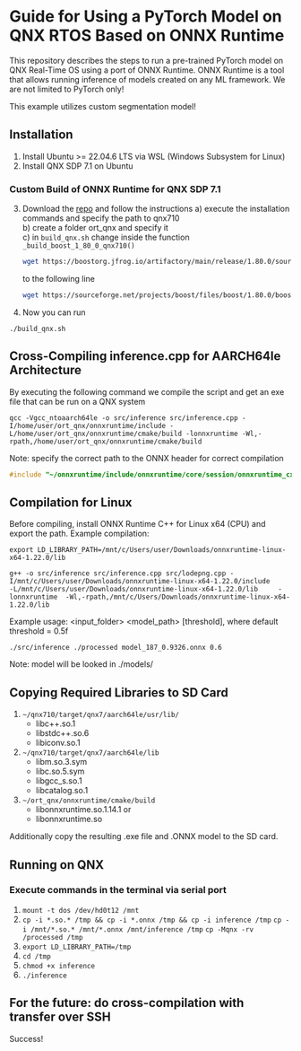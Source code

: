 
# Guide for Using a PyTorch Model on QNX RTOS Based on ONNX Runtime

This repository describes the steps to run a pre-trained PyTorch model on QNX Real-Time OS using a port of ONNX Runtime. ONNX Runtime is a tool that allows running inference of models created on any ML framework. We are not limited to PyTorch only!

This example utilizes custom segmentation model!

## Installation

1. Install Ubuntu >= 22.04.6 LTS via WSL (Windows Subsystem for Linux)
2. Install QNX SDP 7.1 on Ubuntu

### Custom Build of ONNX Runtime for QNX SDP 7.1
3. Download the [repo](https://github.com/jeffswt/onnxruntime-qnx/tree/master) and follow the instructions
    a) execute the installation commands and specify the path to qnx710  
    b) create a folder ort_qnx and specify it  
    c) in `build_qnx.sh` change inside the function `_build_boost_1_80_0_qnx710()`
    ```bash
    wget https://boostorg.jfrog.io/artifactory/main/release/1.80.0/source/boost_1_80_0.tar.gz -O $__boost_archive
    ```
    to the following line
    ```bash
    wget https://sourceforge.net/projects/boost/files/boost/1.80.0/boost_1_80_0.tar.gz/download -O $__boost_archive
    ```
4. Now you can run
```shell
./build_qnx.sh
```

## Cross-Compiling inference.cpp for AARCH64le Architecture

By executing the following command we compile the script and get an exe file that can be run on a QNX system

```shell
qcc -Vgcc_ntoaarch64le -o src/inference src/inference.cpp -I/home/user/ort_qnx/onnxruntime/include -L/home/user/ort_qnx/onnxruntime/cmake/build -lonnxruntime -Wl,-rpath,/home/user/ort_qnx/onnxruntime/cmake/build
```

Note: specify the correct path to the ONNX header for correct compilation
```cpp
#include "~/onnxruntime/include/onnxruntime/core/session/onnxruntime_cxx_api.h" // onnx runtime
```

## Compilation for Linux

Before compiling, install ONNX Runtime C++ for Linux x64 (CPU) and export the path. Example compilation:

```shell
export LD_LIBRARY_PATH=/mnt/c/Users/user/Downloads/onnxruntime-linux-x64-1.22.0/lib
```

```shell
g++ -o src/inference src/inference.cpp src/lodepng.cpp -I/mnt/c/Users/user/Downloads/onnxruntime-linux-x64-1.22.0/include     -L/mnt/c/Users/user/Downloads/onnxruntime-linux-x64-1.22.0/lib     -lonnxruntime  -Wl,-rpath,/mnt/c/Users/Downloads/onnxruntime-linux-x64-1.22.0/lib
```

Example usage: <input_folder> <model_path> [threshold], where default threshold = 0.5f

```shell
./src/inference ./processed model_187_0.9326.onnx 0.6
```

Note: model will be looked in ./models/

## Copying Required Libraries to SD Card

1. `~/qnx710/target/qnx7/aarch64le/usr/lib/`
    - libc++.so.1
    - libstdc++.so.6
    - libiconv.so.1
2. `~/qnx710/target/qnx7/aarch64le/lib`
    - libm.so.3.sym
    - libc.so.5.sym
    - libgcc_s.so.1
    - libcatalog.so.1
3. `~/ort_qnx/onnxruntime/cmake/build`
    - libonnxruntime.so.1.14.1 or
    - libonnxruntime.so

Additionally copy the resulting .exe file and .ONNX model to the SD card.

## Running on QNX

### Execute commands in the terminal via serial port

1. `mount -t dos /dev/hd0t12 /mnt`
2. `cp -i *.so.* /tmp && cp -i *.onnx /tmp && cp -i inference /tmp`
    `cp -i /mnt/*.so.* /mnt/*.onnx /mnt/inference /tmp`
    `cp -Mqnx -rv /processed /tmp`
3. `export LD_LIBRARY_PATH=/tmp`
4. `cd /tmp`
5. `chmod +x inference`
6. `./inference`

## For the future: do cross-compilation with transfer over SSH

Success!
